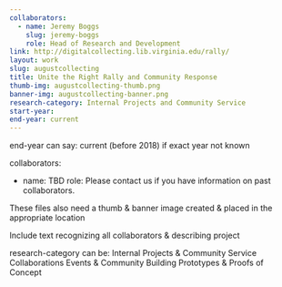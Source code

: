 ```yaml
---
collaborators: 
  - name: Jeremy Boggs
    slug: jeremy-boggs
    role: Head of Research and Development
link: http://digitalcollecting.lib.virginia.edu/rally/
layout: work
slug: augustcollecting
title: Unite the Right Rally and Community Response
thumb-img: augustcollecting-thumb.png
banner-img: augustcollecting-banner.png
research-category: Internal Projects and Community Service
start-year:
end-year: current
---
```


end-year can say:
current
(before 2018)
if exact year not known

collaborators: 
  - name: TBD
    role: Please contact us if you have information on past collaborators.

These files also need a thumb & banner image created & placed in the appropriate location

Include text recognizing all collaborators & describing project

research-category can be:
Internal Projects & Community Service
Collaborations
Events & Community Building
Prototypes & Proofs of Concept